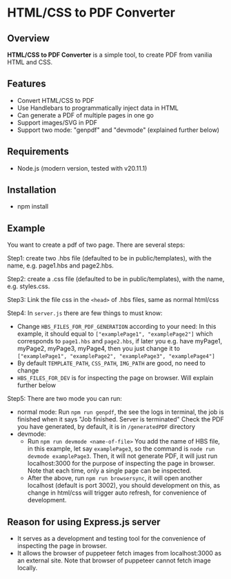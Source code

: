 # HTML/CSS to PDF Converter
## Overview
**HTML/CSS to PDF Converter** is a simple tool, to create PDF from vanilia HTML and CSS.
## Features
- Convert HTML/CSS to PDF
- Use Handlebars to programmatically inject data in HTML
- Can generate a PDF of multiple pages in one go
- Support images/SVG in PDF
- Support two mode: "genpdf" and "devmode" (explained further below)
## Requirements
- Node.js (modern version, tested with v20.11.1)
## Installation
- npm install
## Example
You want to create a pdf of two page. There are several steps: 

Step1: create two .hbs file (defaulted to be in public/templates), with the name, e.g. page1.hbs and page2.hbs.

Step2: create a .css file (defaulted to be in public/templates), with the name, e.g. styles.css.

Step3: Link the file css in the `<head>` of .hbs files, same as normal html/css

Step4: In `server.js` there are few things to must know:
- Change `HBS_FILES_FOR_PDF_GENERATION` according to your need: In this example, it should equal to `["examplePage1", "examplePage2"]` which corresponds to `page1.hbs` and `page2.hbs`,
if later you e.g. have myPage1, myPage2, myPage3, myPage4, then you just change it to `["examplePage1", "examplePage2", "examplePage3", "examplePage4"]`
- By default `TEMPLATE_PATH`, `CSS_PATH`, `IMG_PATH` are good, no need to change
- `HBS_FILES_FOR_DEV` is for inspecting the page on browser. Will explain further below

Step5: There are two mode you can run:
- normal mode: Run `npm run genpdf`, the see the logs in terminal, the job is finished when it says "Job finished. Server is terminated" Check the PDF you have generated, by default, it is in `/generatedPDF` directory 
- devmode:
  - Run `npm run devmode <name-of-file>` You add the name of HBS file, in this example, let say `examplePage3`, so the command is `node run devmode examplePage3`. Then, it will not generate PDF, it will just run localhost:3000 for the purpose of inspecting the page in browser. Note that each time, only a single page can be inspected.
  - After the above, run `npm run browsersync`, it will open another localhost (default is port 3002), you should development on this, as change in html/css will trigger auto refresh, for convenience of development.

## Reason for using Express.js server
- It serves as a development and testing tool for the convenience of inspecting the page in browser.   
- It allows the browser of puppeteer fetch images from localhost:3000 as an external site. Note that browser of puppeteer cannot fetch image locally.

